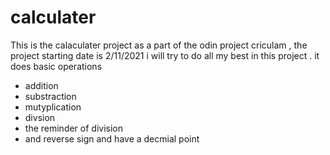 # calculater
This is the calaculater project as a part of the odin project criculam , the project starting date is 2/11/2021 
i will try to do all my best in this project . 
it does basic operations 
- addition 
- substraction 
- mutyplication 
- divsion 
- the reminder of division 
- and reverse sign and have a decmial point 
